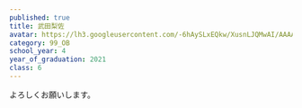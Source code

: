 ```yaml
---
published: true
title: 武田梨佐
avatar: https://lh3.googleusercontent.com/-6hAySLxEQkw/XusnLJQMwAI/AAAAAAAATv0/NULv_Pdc1B0012drL8Xra3Wj3PDTOrbOQCE0YBhgLKqgEAL1Ocqxsn9xdZt6qH1Vzwe8aZcBgYMYgkJwpq84oM8zTLisJyojpVDu172Sq-xfFHqmLwl4EaJYPXeC2wB8lOzLkb3WfPVW2KnmWuQglypyoBMVgz8roORBdGBHoex_wjtfAmPkt--Bw8jzDkh7qpjH9Zy6IX4pLXTyWAXf_H0uxRh2E8cAySnSL-ut0elh4wsywb00yh0-Wbqak9BIgejj8d6rjn4u_9a3Fh1bNlefb0Py3wHuJ6KlRroXejLYZ-5enqrsUNyx5mC7Yk3t04jGra3tQ2wcQ_XphVoQFfsCJ6-9_eWOygbIsEa-WUQKdGXLGY9gpfqx7VI51VpEAihV25Bn0odEPJ2452PZo-PVC5-qnP3yAJEkszJEUbEIyEN60yxz8hAcWIjgg6X4EOjlhi-js9eP59x7o_o7F9l6eKaGSQs03C0mevysB9o_bAOxPM-alwo0OZvd2LVj7tq3XHN4mhPvkuey6aO2cBTcYaGgzQZragKQA_zYBx2tT7Xs-1cYxlYOyojQS2bq6r7iczFcyFPcHpvLD-lejaY3he3qSPun36DhfFeGp2GloTpAN9ewIHAZus0YUArLBZejLo4BHeyzh5ZoskALJdlC_zlEJWC99HluT3i9yc6U1VqpIMC144kM1toZTywPwzCasOseclhkfpwXnPOs_-D4AOtHuY9-a-eF9cK_qfrduM408USITMDi2bsC_snOnWcwY7nVpVJfsMLnarPcF/IMG_3788.jpg
category: 99_OB
school_year: 4
year_of_graduation: 2021
class: 6
---
```

よろしくお願いします。
